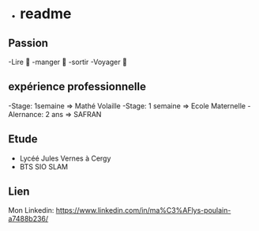 - # readme

## Passion

-Lire 📖
-manger 🍔
-sortir
-Voyager 🛫

## expérience professionnelle

-Stage: 1semaine => Mathé Volaille
-Stage: 1 semaine => Ecole Maternelle
-Alernance: 2 ans => SAFRAN

## Etude
- Lycéé Jules Vernes à Cergy
- BTS SIO SLAM

## Lien

Mon Linkedin: https://www.linkedin.com/in/ma%C3%AFlys-poulain-a7488b236/
